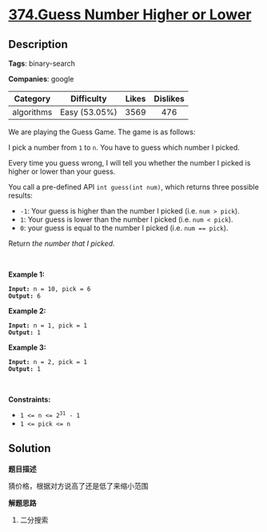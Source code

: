 # [374.Guess Number Higher or Lower](https://leetcode.com/problems/guess-number-higher-or-lower/description/)

## Description

**Tags**: binary-search

**Companies**: google

| Category | Difficulty | Likes | Dislikes |
| :------: | :--------: | :---: | :------: |
| algorithms | Easy (53.05%) | 3569 | 476 |

<p>We are playing the Guess Game. The game is as follows:</p>
<p>I pick a number from <code>1</code> to <code>n</code>. You have to guess which number I picked.</p>
<p>Every time you guess wrong, I will tell you whether the number I picked is higher or lower than your guess.</p>
<p>You call a pre-defined API <code>int guess(int num)</code>, which returns three possible results:</p>
<ul>
  <li><code>-1</code>: Your guess is higher than the number I picked (i.e. <code>num &gt; pick</code>).</li>
  <li><code>1</code>: Your guess is lower than the number I picked (i.e. <code>num &lt; pick</code>).</li>
  <li><code>0</code>: your guess is equal to the number I picked (i.e. <code>num == pick</code>).</li>
</ul>
<p>Return <em>the number that I picked</em>.</p>
<p>&nbsp;</p>
<p><strong class="example">Example 1:</strong></p>
<pre><code><strong>Input:</strong> n = 10, pick = 6
<strong>Output:</strong> 6</code></pre>
<p><strong class="example">Example 2:</strong></p>
<pre><code><strong>Input:</strong> n = 1, pick = 1
<strong>Output:</strong> 1</code></pre>
<p><strong class="example">Example 3:</strong></p>
<pre><code><strong>Input:</strong> n = 2, pick = 1
<strong>Output:</strong> 1</code></pre>
<p>&nbsp;</p>
<p><strong>Constraints:</strong></p>
<ul>
  <li><code>1 &lt;= n &lt;= 2<sup>31</sup> - 1</code></li>
  <li><code>1 &lt;= pick &lt;= n</code></li>
</ul>

## Solution

**题目描述**

猜价格，根据对方说高了还是低了来缩小范围

**解题思路**

1. 二分搜索

